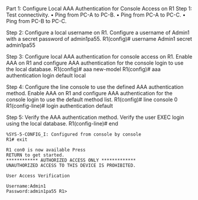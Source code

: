 










Part 1: Configure Local AAA Authentication for Console Access on R1
   Step 1: Test connectivity.
    • Ping from PC-A to PC-B.
    • Ping from PC-A to PC-C.
    • Ping from PC-B to PC-C.
    
  Step 2: Configure a local username on R1.
    Configure a username of Admin1 with a secret password of admin1pa55.
    R1(config)# username Admin1 secret admin1pa55
    
  Step 3: Configure local AAA authentication for console access on R1.
    Enable AAA on R1 and configure AAA authentication for the console login to use the local database.
    R1(config)# aaa new-model
    R1(config)# aaa authentication login default local
    
  Step 4: Configure the line console to use the defined AAA authentication method.
    Enable AAA on R1 and configure AAA authentication for the console login to use the default method list.
    R1(config)# line console 0
    R1(config-line)# login authentication default
    
 Step 5: Verify the AAA authentication method.
    Verify the user EXEC login using the local database.
    R1(config-line)# end
    
    %SYS-5-CONFIG_I: Configured from console by console
    R1# exit
    
    R1 con0 is now available Press
    RETURN to get started.
    ************ AUTHORIZED ACCESS ONLY *************
    UNAUTHORIZED ACCESS TO THIS DEVICE IS PROHIBITED.

    User Access Verification

    Username:Admin1
    Password:admin1pa55 R1>

